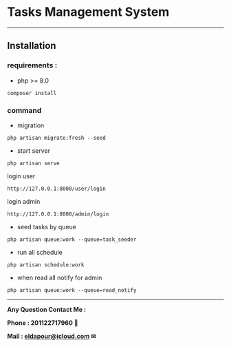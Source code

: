 # Tasks Management System
***
## Installation

### requirements :
* php >= 8.0

```
composer install
```
### command

* migration 
```
php artisan migrate:fresh --seed
```
* start server
```
php artisan serve
```
login user
```
http://127.0.0.1:8000/user/login
```
login admin
```
http://127.0.0.1:8000/admin/login
```
* seed tasks by queue
```
php artisan queue:work --queue=task_seeder
```
* run all schedule
```
php artisan schedule:work
```
* when read all notify for admin
```
php artisan queue:work --queue=read_notify
```

***

**Any Question Contact Me :**

**Phone : 201122717960 📱**

**Mail : eldapour@icloud.com ✉**   

